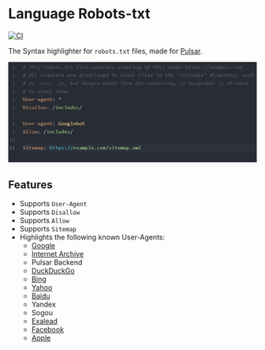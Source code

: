 # Language Robots-txt

[![CI](https://github.com/confused-Techie/language-robots-txt/actions/workflows/test.yml/badge.svg)](https://github.com/confused-Techie/language-robots-txt/actions/workflows/test.yml)

The Syntax highlighter for `robots.txt` files, made for [Pulsar](https://github.com/pulsar-edit/pulsar).

![Language Robots-txt Example](/assets/example.png)

## Features

* Supports `User-Agent`
* Supports `Disallow`
* Supports `Allow`
* Supports `Sitemap`
* Highlights the following known User-Agents:
  - [Google](https://developers.google.com/search/docs/crawling-indexing/overview-google-crawlers)
  - [Internet Archive](https://archive.org/details%2Farchive.org_bot%2F)
  - Pulsar Backend
  - [DuckDuckGo](https://help.duckduckgo.com/duckduckgo-help-pages/results/duckduckbot/)
  - [Bing](https://www.bing.com/webmasters/help/how-to-create-a-robotstxt-file-cb7c31ec)
  - [Yahoo](https://help.yahoo.com/kb/learn-submit-website-yahoo-robotstxt-directive-sln2213.html)
  - [Baidu](https://www.baidu.com/search/robots_english.html)
  - Yandex
  - Sogou
  - [Exalead](https://www.exalead.com/search/webmasterguide)
  - [Facebook](https://developers.facebook.com/docs/sharing/webmasters/crawler)
  - [Apple](https://support.apple.com/en-us/HT204683)
